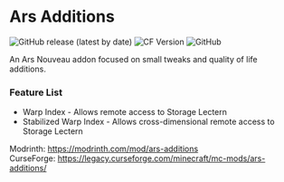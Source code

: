 # Ars Additions

![GitHub release (latest by date)](https://img.shields.io/github/v/release/Jarva/Ars-Additions) ![CF Version](https://cf.way2muchnoise.eu/versions/854169_latest.svg) ![GitHub](https://img.shields.io/github/license/Jarva/Ars-Additions)

An Ars Nouveau addon focused on small tweaks and quality of life additions.

### Feature List

* Warp Index - Allows remote access to Storage Lectern
* Stabilized Warp Index - Allows cross-dimensional remote access to Storage Lectern

Modrinth: <https://modrinth.com/mod/ars-additions>  
CurseForge: <https://legacy.curseforge.com/minecraft/mc-mods/ars-additions/>
